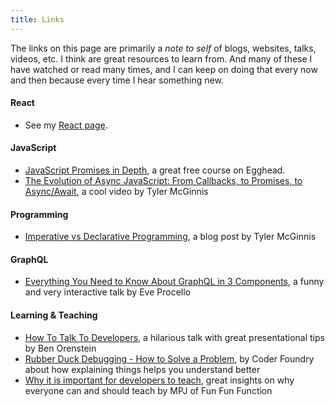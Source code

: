 ```yaml
---
title: Links
---
```


The links on this page are primarily a _note to self_ of blogs, websites, talks, videos, etc. I think are great resources to learn from. And many of these I have watched or read many times, and I can keep on doing that every now and then because every time I hear something new.

#### React

- See my [React page].

#### JavaScript

- [JavaScript Promises in Depth], a great free course on Egghead.
- [The Evolution of Async JavaScript: From Callbacks, to Promises, to Async/Await], a cool video by Tyler McGinnis

#### Programming

- [Imperative vs Declarative Programming], a blog post by Tyler McGinnis

#### GraphQL

- [Everything You Need to Know About GraphQL in 3 Components], a funny and very interactive talk by Eve Procello

#### Learning & Teaching

- [How To Talk To Developers], a hilarious talk with great presentational tips by Ben Orenstein
- [Rubber Duck Debugging - How to Solve a Problem], by Coder Foundry about how explaining things helps you understand better
- [Why it is important for developers to teach], great insights on why everyone can and should teach by MPJ of Fun Fun Function

[why it is important for developers to teach]: https://youtu.be/RleN-6uMF04
[how to talk to developers]: https://youtu.be/l9JXH7JPjR4
[rubber duck debugging - how to solve a problem]: https://youtu.be/NBgIHOrjSxs
[everything you need to know about graphql in 3 components]: https://youtu.be/F_M8v6MK0Sc
[react page]: /react
[javascript promises in depth]: https://egghead.io/courses/javascript-promises-in-depth
[the evolution of async javascript: from callbacks, to promises, to async/await]: https://youtu.be/gB-OmN1egV8
[imperative vs declarative programming]: https://ui.dev/imperative-vs-declarative-programming/
